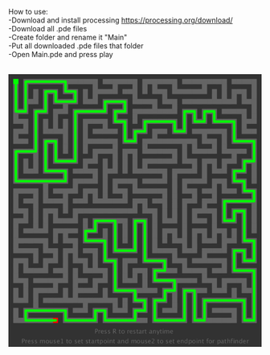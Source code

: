 How to use: <br>
-Download and install processing https://processing.org/download/ <br>
-Download all .pde files <br>
-Create folder and rename it "Main" <br>
-Put all downloaded .pde files that folder <br>
-Open Main.pde and press play <br> <br>

![](https://github.com/MikkoKur/ProcessingSketches/blob/master/MazeGeneratorAndSolver/Pic.png)
